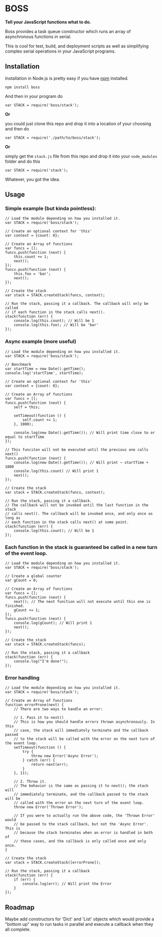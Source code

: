 BOSS
====

**Tell your JavaScript functions what to do.**

Boss provides a task queue constructor which runs an array of asynchronous functions in serial.

This is cool for test, build, and deployment scripts as well as simplifying complex serial operations in your JavaScript programs.

Installation
------------

Installation in Node.js is pretty easy if you have [npm](https://github.com/isaacs/npm) installed.

    npm install boss

And then in your program do

    var STACK = require('boss/stack');

**Or**

you could just clone this repo and drop it into a location of your choosing and then do

    var STACK = require('./path/to/boss/stack');

**Or**

simply get the `stack.js` file from this repo and drop it into your `node_modules` folder and do this

    var STACK = require('stack');

Whatever, you got the idea.

Usage
-----

### Simple example (but kinda pointless):

    // Load the module depending on how you installed it.
    var STACK = require('boss/stack');

    // Create an optional context for 'this'
    var context = {count: 0};

    // Create an Array of functions
    var funcs = [];
    funcs.push(function (next) {
        this.count += 1;
        next();
    });
    funcs.push(function (next) {
        this.foo = 'bar';
        next();
    });

    // Create the stack
    var stack = STACK.createStack(funcs, context);

    // Run the stack, passing it a callback. The callback will only be called
    // if each function in the stack calls next().
    stack(function (err) {
        console.log(this.count); // Will be 1
        console.log(this.foo); // Will be 'bar'
    });

### Async example (more useful)

    // Load the module depending on how you installed it.
    var STACK = require('boss/stack');

    // Benchmark
    var startTime = new Date().getTime();
    console.log('startTime', startTime);

    // Create an optional context for 'this'
    var context = {count: 0};

    // Create an Array of functions
    var funcs = [];
    funcs.push(function (next) {
        self = this;

        setTimeout(function () {
            self.count += 1;
        }, 1000);

        console.log(new Date().getTime()); // Will print time close to or equal to startTime
    });

    // This funciton will not be executed until the previous one calls next()
    funcs.push(function (next) {
        console.log(new Date().getTime()); // Will print ~ startTime + 1000
        console.log(this.count) // Will print 1
        next();
    });

    // Create the stack
    var stack = STACK.createStack(funcs, context);

    // Run the stack, passing it a callback.
    // The callback will not be invoked until the last function in the stack
    // calls next(). The callback will be invoked once, and only once as long as
    // each function in the stack calls next() at some point.
    stack(function (err) {
        console.log(this.count); // Will be 1
    });

### Each function in the stack is guaranteed be called in a new turn of the event loop.

    // Load the module depending on how you installed it.
    var STACK = require('boss/stack');

    // Create a global counter
    var gCount = 0;

    // Create an Array of functions
    var funcs = [];
    funcs.push(function (next) {
        next(); // The next function will not execute until this one is finished.
        gCount += 1;
    });
    funcs.push(function (next) {
        console.log(gCount); // Will print 1
        next();
    });

    // Create the stack
    var stack = STACK.createStack(funcs);

    // Run the stack, passing it a callback
    stack(function (err) {
        console.log("I'm done!");
    });

### Error handling

    // Load the module depending on how you installed it.
    var STACK = require('boss/stack');

    // Create an Array of functions
    function errorProne(next) {
        // There are two ways to handle an error:

        // 1. Pass it to next()
        // This is how you should handle errors thrown asynchronously. In this
        // case, the stack will immediately terminate and the callback passed
        // to the stack will be called with the error on the next turn of the event loop.
        setTimeout(function () {
            try {
                throw new Error('Async Error');
            } catch (err) {
                return next(err);
            }
        }, 11);

        // 2. Throw it.
        // The behavior is the same as passing it to next(); the stack will
        // immediately terminate, and the callback passed to the stack will be
        // called with the error on the next turn of the event loop.
        throw new Error('Thrown Error');

        // If you were to actually run the above code, the 'Thrown Error' would
        // be passed to the stack callback, but not the 'Async Error'. This is
        // because the stack terminates when an error is handled in both of
        // these cases, and the callback is only called once and only once.
    }

    // Create the stack
    var stack = STACK.createStack([errorProne]);

    // Run the stack, passing it a callback
    stack(function (err) {
        if (err) {
            console.log(err); // Will print the Error
        }
    });

Roadmap
-------

Maybe add constructors for 'Dict' and 'List' objects which would provide a "bottom up" way to run tasks in parallel and execute a callback when they all complete.
